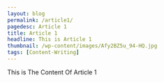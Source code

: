 ```yaml
---
layout: blog
permalink: /article1/
pagedesc: Article 1
title: Article 1
headline: This is Article 1
thumbnail: /wp-content/images/Afy2BZ5u_94-HQ.jpg
tags: [Content-Writing]
---
```

This is The Content Of Article 1

